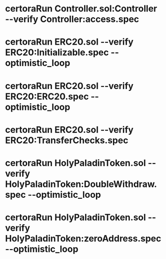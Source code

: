  # certoraRun  Controller.sol:Controller --verify  Controller:access.spec 

 # certoraRun ERC20.sol  --verify ERC20:Initializable.spec --optimistic_loop

 # certoraRun ERC20.sol --verify  ERC20:ERC20.spec --optimistic_loop

 # certoraRun ERC20.sol  --verify ERC20:TransferChecks.spec
 
 # certoraRun HolyPaladinToken.sol  --verify HolyPaladinToken:DoubleWithdraw.spec --optimistic_loop

# certoraRun HolyPaladinToken.sol  --verify HolyPaladinToken:zeroAddress.spec --optimistic_loop